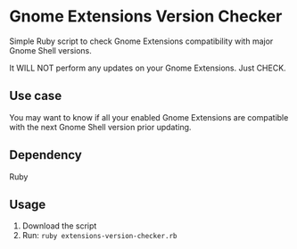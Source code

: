 # Gnome Extensions Version Checker
Simple Ruby script to check Gnome Extensions compatibility with major Gnome Shell versions.

It WILL NOT perform any updates on your Gnome Extensions. Just CHECK.

## Use case
You may want to know if all your enabled Gnome Extensions are compatible with the next Gnome Shell version prior updating.

## Dependency
Ruby

## Usage
1. Download the script
2. Run: `ruby extensions-version-checker.rb`
